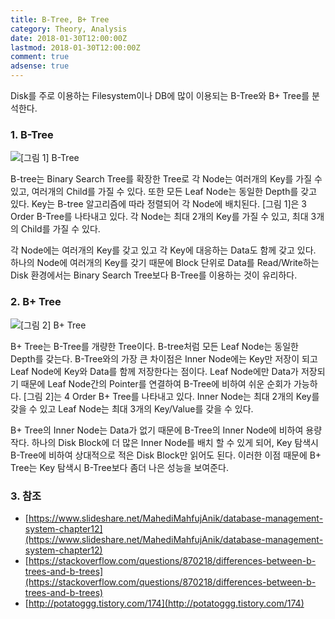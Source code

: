 ```yaml
---
title: B-Tree, B+ Tree
category: Theory, Analysis
date: 2018-01-30T12:00:00Z
lastmod: 2018-01-30T12:00:00Z
comment: true
adsense: true
---
```


Disk를 주로 이용하는 Filesystem이나 DB에 많이 이용되는 B-Tree와 B+ Tree를 분석한다.

### 1. B-Tree

![[그림 1] B-Tree]({{site.baseurl}}/images/theory_analysis/B_Tree_B+_Tree/B_Tree.PNG)

B-tree는 Binary Search Tree를 확장한 Tree로 각 Node는 여러개의 Key를 가질 수 있고, 여러개의 Child를 가질 수 있다. 또한 모든 Leaf Node는 동일한 Depth를 갖고 있다. Key는 B-tree 알고리즘에 따라 정렬되어 각 Node에 배치된다. [그림 1]은 3 Order B-Tree를 나타내고 있다. 각 Node는 최대 2개의 Key를 가질 수 있고, 최대 3개의 Child를 가질 수 있다.

각 Node에는 여러개의 Key를 갖고 있고 각 Key에 대응하는 Data도 함께 갖고 있다. 하나의 Node에 여러개의 Key를 갖기 때문에 Block 단위로 Data를 Read/Write하는 Disk 환경에서는 Binary Search Tree보다 B-Tree를 이용하는 것이 유리하다.

### 2. B+ Tree

![[그림 2] B+ Tree ]({{site.baseurl}}/images/theory_analysis/B_Tree_B+_Tree/B+_Tree.PNG)

B+ Tree는 B-Tree를 개량한 Tree이다. B-tree처럼 모든 Leaf Node는 동일한 Depth를 갖는다. B-Tree와의 가장 큰 차이점은 Inner Node에는 Key만 저장이 되고 Leaf Node에 Key와 Data를 함께 저장한다는 점이다. Leaf Node에만 Data가 저장되기 때문에 Leaf Node간의 Pointer를 연결하여 B-Tree에 비하여 쉬운 순회가 가능하다. [그림 2]는 4 Order B+ Tree를 나타내고 있다. Inner Node는 최대 2개의 Key를 갖을 수 있고 Leaf Node는 최대 3개의 Key/Value를 갖을 수 있다.  

B+ Tree의 Inner Node는 Data가 없기 때문에 B-Tree의 Inner Node에 비하여 용량작다. 하나의 Disk Block에 더 많은 Inner Node를 배치 할 수 있게 되어, Key 탐색시 B-Tree에 비하여 상대적으로 적은 Disk Block만 읽어도 된다. 이러한 이점 때문에 B+ Tree는 Key 탐색시 B-Tree보다 좀더 나은 성능을 보여준다.

### 3. 참조
* [https://www.slideshare.net/MahediMahfujAnik/database-management-system-chapter12](https://www.slideshare.net/MahediMahfujAnik/database-management-system-chapter12)
* [https://stackoverflow.com/questions/870218/differences-between-b-trees-and-b-trees](https://stackoverflow.com/questions/870218/differences-between-b-trees-and-b-trees)
* [http://potatoggg.tistory.com/174](http://potatoggg.tistory.com/174)
